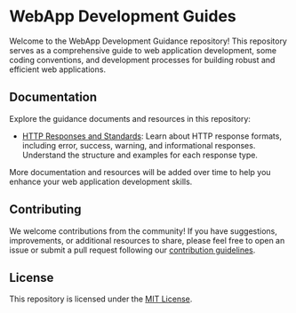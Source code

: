 # WebApp Development Guides

Welcome to the WebApp Development Guidance repository! This repository serves as a comprehensive guide to web application development, some coding conventions, and development processes for building robust and efficient web applications.

## Documentation

Explore the guidance documents and resources in this repository:

- [HTTP Responses and Standards](./HTTP-RESPONSES.md): Learn about HTTP response formats, including error, success, warning, and informational responses. Understand the structure and examples for each response type.

More documentation and resources will be added over time to help you enhance your web application development skills.

## Contributing

We welcome contributions from the community! If you have suggestions, improvements, or additional resources to share, please feel free to open an issue or submit a pull request following our [contribution guidelines](./CONTRIBUTING.md).

## License

This repository is licensed under the [MIT License](LICENSE).

